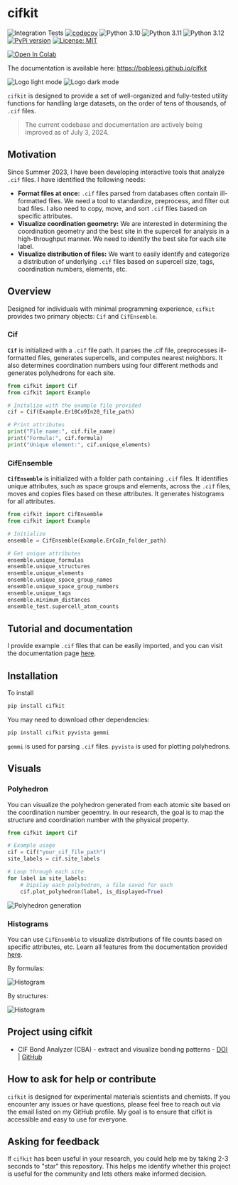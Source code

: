 # cifkit

![Integration Tests](https://github.com/bobleesj/cifkit/actions/workflows/python-run-pytest.yml/badge.svg)
[![codecov](https://codecov.io/gh/bobleesj/cifkit/graph/badge.svg?token=AN2YAC337A)](https://codecov.io/gh/bobleesj/cifkit)
![Python 3.10](https://img.shields.io/badge/python-3.10-blue.svg)
![Python 3.11](https://img.shields.io/badge/python-3.11-blue.svg)
![Python 3.12](https://img.shields.io/badge/python-3.12-blue.svg)
[![PyPi version](https://img.shields.io/pypi/v/cifkit.svg)](https://pypi.python.org/pypi/cifkit)
[![License: MIT](https://img.shields.io/badge/License-MIT-yellow.svg)](https://github.com/bobleesj/cifkit/blob/main/LICENSE)

<!-- Open Codelab with a new tab -->
<a href="https://colab.research.google.com/drive/1mZLFWyYblc2gxRqjP7CejZcUNGbQBzwo#scrollTo=DlB6ZTVaOMpq" target="_blank">
    <img src="https://img.shields.io/badge/Google%20Colab-Open-blue.svg" alt="Open In Colab">
</a>

The documentation is available here: https://bobleesj.github.io/cifkit

![Logo light mode](assets/img/logo-black.png#gh-light-mode-only "cifkit logo light")
![Logo dark mode](assets/img/logo-color.png#gh-dark-mode-only "cifkit logo dark")

`cifkit` is designed to provide a set of well-organized and fully-tested utility functions for handling large datasets, on the order of tens of thousands, of `.cif` files.

> The current codebase and documentation are actively being improved as of July 3, 2024.

## Motivation

Since Summer 2023, I have been developing interactive tools that analyze `.cif` files. I have identified the following needs:

- **Format files at once:** `.cif` files parsed from databases often contain ill-formatted files. We need a tool to standardize, preprocess, and filter out bad files. I also need to copy, move, and sort `.cif` files based on specific attributes.
- **Visualize coordination geometry:** We are interested in determining the coordination geometry and the best site in the supercell for analysis in a high-throughput manner. We need to identify the best site for each site label.
- **Visualize distribution of files:** We want to easily identify and categorize a distribution of underlying `.cif` files based on supercell size, tags, coordination numbers, elements, etc.

## Overview

Designed for individuals with minimal programming experience, `cifkit` provides two primary objects: `Cif` and `CifEnsemble`.

### Cif

**`Cif`** is initialized with a `.cif` file path. It parses the .cif file, preprocesses ill-formatted files, generates supercells, and computes nearest neighbors. It also determines coordination numbers using four different methods and generates polyhedrons for each site.

```python
from cifkit import Cif
from cifkit import Example

# Initalize with the example file provided
cif = Cif(Example.Er10Co9In20_file_path)

# Print attributes
print("File name:", cif.file_name)
print("Formula:", cif.formula)
print("Unique element:", cif.unique_elements)
```

### CifEnsemble

**`CifEnsemble`** is initialized with a folder path containing `.cif` files. It identifies unique attributes, such as space groups and elements, across the `.cif` files, moves and copies files based on these attributes. It generates histograms for all attributes.

```python
from cifkit import CifEnsemble
from cifkit import Example

# Initialize
ensemble = CifEnsemble(Example.ErCoIn_folder_path)

# Get unique attributes
ensemble.unique_formulas
ensemble.unique_structures
ensemble.unique_elements
ensemble.unique_space_group_names
ensemble.unique_space_group_numbers
ensemble.unique_tags
ensemble.minimum_distances
ensemble_test.supercell_atom_counts
```

## Tutorial and documentation

I provide example `.cif` files that can be easily imported, and you can visit the documentation page [here](https://bobleesj.github.io/cifkit/).

## Installation

To install

```bash
pip install cifkit
```

You may need to download other dependencies:

```bash
pip install cifkit pyvista gemmi
```

`gemmi` is used for parsing `.cif` files. `pyvista` is used for plotting polyhedrons.

## Visuals

### Polyhedron

You can visualize the polyhedron generated from each atomic site based on the coordination number geoemtry. In our research, the goal is to map the structure and coordination number with the physical property.

```python
from cifkit import Cif

# Example usage
cif = Cif("your_cif_file_path")
site_labels = cif.site_labels

# Loop through each site
for label in site_labels:
    # Dipslay each polyhedron, a file saved for each
    cif.plot_polyhedron(label, is_displayed=True)
```

![Polyhedron generation](assets/img/ErCoIn_polyhedron.png)

### Histograms

You can use `CifEnsemble` to visualize distributions of file counts based on specific attributes, etc. Learn all features from the documentation provided [here](https://bobleesj.github.io/cifkit/).

By formulas:

![Histogram](assets/img/histogram-formula.png)

By structures:

![Histogram](assets/img/histogram-structure.png)

## Project using cifkit

- CIF Bond Analyzer (CBA) - extract and visualize bonding patterns - [DOI](https://doi.org/10.1016/j.jallcom.2023.173241) | [GitHub](https://github.com/bobleesj/cif-bond-analyzer)

## How to ask for help or contribute

`cifkit` is designed for experimental materials scientists and chemists. If you encounter any issues or have questions, please feel free to reach out via the email listed on my GitHub profile. My goal is to ensure that cifkit is accessible and easy to use for everyone.

## Asking for feedback

If `cifkit` has been useful in your research, you could help me by taking 2-3 seconds to "star" this repository. This helps me identify whether this project is useful for the community and lets others make informed decision.
